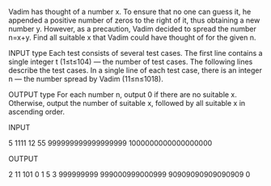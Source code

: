 Vadim has thought of a number x. To ensure that no one can guess it, he appended a positive number of zeros to the right of it, thus obtaining a new number y. However, as a precaution, Vadim decided to spread the number n=x+y. Find all suitable x that Vadim could have thought of for the given n.

INPUT type
Each test consists of several test cases. The first line contains a single integer t (1≤t≤104) — the number of test cases. The following lines describe the test cases. In a single line of each test case, there is an integer n — the number spread by Vadim (11≤n≤1018).

OUTPUT type
For each number n, output 0 if there are no suitable x. Otherwise, output the number of suitable x, followed by all suitable x in ascending order.


INPUT

5
1111
12
55
999999999999999999
1000000000000000000

OUTPUT

2
11 101
0
1
5
3
999999999 999000999000999 90909090909090909
0